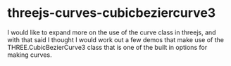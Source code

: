 # threejs-curves-cubicbeziercurve3

I would like to expand more on the use of the curve class in threejs, and with that said I thought I would work out a few demos that make use of the THREE.CubicBezierCurve3 class that is one of the built in options for making curves.